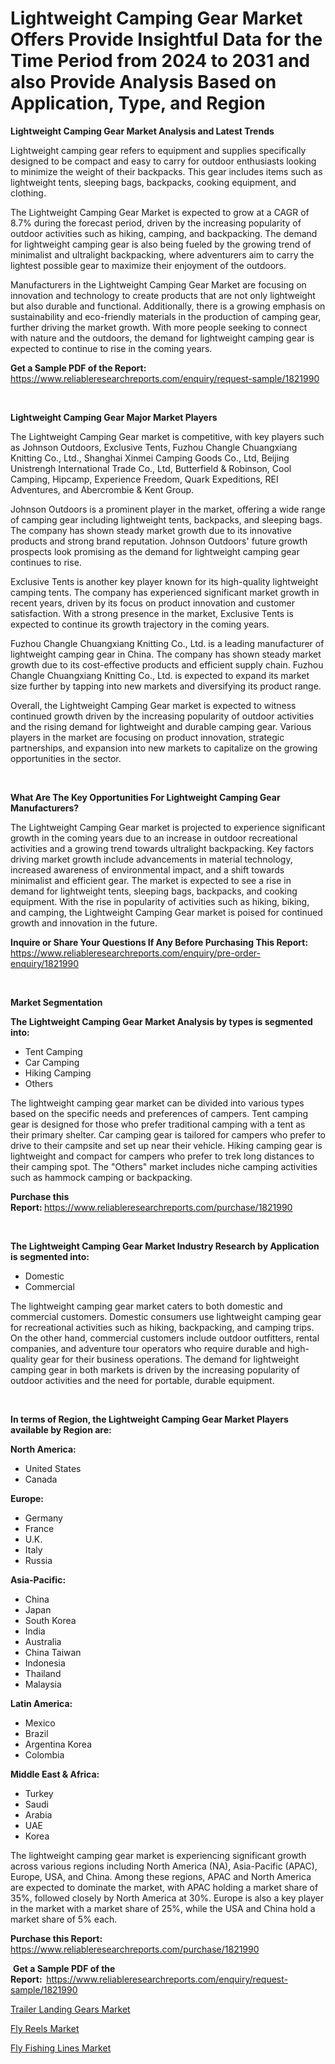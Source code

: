 <p><h1>Lightweight Camping Gear Market Offers Provide Insightful Data for the Time Period from 2024 to 2031 and also Provide Analysis Based on Application, Type, and Region</h1></p><p><strong>Lightweight Camping Gear Market Analysis and Latest Trends</strong></p>
<p><p>Lightweight camping gear refers to equipment and supplies specifically designed to be compact and easy to carry for outdoor enthusiasts looking to minimize the weight of their backpacks. This gear includes items such as lightweight tents, sleeping bags, backpacks, cooking equipment, and clothing.</p><p>The Lightweight Camping Gear Market is expected to grow at a CAGR of 8.7% during the forecast period, driven by the increasing popularity of outdoor activities such as hiking, camping, and backpacking. The demand for lightweight camping gear is also being fueled by the growing trend of minimalist and ultralight backpacking, where adventurers aim to carry the lightest possible gear to maximize their enjoyment of the outdoors.</p><p>Manufacturers in the Lightweight Camping Gear Market are focusing on innovation and technology to create products that are not only lightweight but also durable and functional. Additionally, there is a growing emphasis on sustainability and eco-friendly materials in the production of camping gear, further driving the market growth. With more people seeking to connect with nature and the outdoors, the demand for lightweight camping gear is expected to continue to rise in the coming years.</p></p>
<p><strong>Get a Sample PDF of the Report:&nbsp;</strong> <a href="https://www.reliableresearchreports.com/enquiry/request-sample/1821990">https://www.reliableresearchreports.com/enquiry/request-sample/1821990</a></p>
<p>&nbsp;</p>
<p><strong>Lightweight Camping Gear Major Market Players</strong></p>
<p><p>The Lightweight Camping Gear market is competitive, with key players such as Johnson Outdoors, Exclusive Tents, Fuzhou Changle Chuangxiang Knitting Co., Ltd., Shanghai Xinmei Camping Goods Co., Ltd, Beijing Unistrengh International Trade Co., Ltd, Butterfield & Robinson, Cool Camping, Hipcamp, Experience Freedom, Quark Expeditions, REI Adventures, and Abercrombie & Kent Group.</p><p>Johnson Outdoors is a prominent player in the market, offering a wide range of camping gear including lightweight tents, backpacks, and sleeping bags. The company has shown steady market growth due to its innovative products and strong brand reputation. Johnson Outdoors' future growth prospects look promising as the demand for lightweight camping gear continues to rise.</p><p>Exclusive Tents is another key player known for its high-quality lightweight camping tents. The company has experienced significant market growth in recent years, driven by its focus on product innovation and customer satisfaction. With a strong presence in the market, Exclusive Tents is expected to continue its growth trajectory in the coming years.</p><p>Fuzhou Changle Chuangxiang Knitting Co., Ltd. is a leading manufacturer of lightweight camping gear in China. The company has shown steady market growth due to its cost-effective products and efficient supply chain. Fuzhou Changle Chuangxiang Knitting Co., Ltd. is expected to expand its market size further by tapping into new markets and diversifying its product range.</p><p>Overall, the Lightweight Camping Gear market is expected to witness continued growth driven by the increasing popularity of outdoor activities and the rising demand for lightweight and durable camping gear. Various players in the market are focusing on product innovation, strategic partnerships, and expansion into new markets to capitalize on the growing opportunities in the sector.</p></p>
<p>&nbsp;</p>
<p><strong>What Are The Key Opportunities For Lightweight Camping Gear Manufacturers?</strong></p>
<p><p>The Lightweight Camping Gear market is projected to experience significant growth in the coming years due to an increase in outdoor recreational activities and a growing trend towards ultralight backpacking. Key factors driving market growth include advancements in material technology, increased awareness of environmental impact, and a shift towards minimalist and efficient gear. The market is expected to see a rise in demand for lightweight tents, sleeping bags, backpacks, and cooking equipment. With the rise in popularity of activities such as hiking, biking, and camping, the Lightweight Camping Gear market is poised for continued growth and innovation in the future.</p></p>
<p><strong>Inquire or Share Your Questions If Any Before Purchasing This Report:</strong> <a href="https://www.reliableresearchreports.com/enquiry/pre-order-enquiry/1821990">https://www.reliableresearchreports.com/enquiry/pre-order-enquiry/1821990</a></p>
<p>&nbsp;</p>
<p><strong>Market Segmentation</strong></p>
<p><strong>The Lightweight Camping Gear Market Analysis by types is segmented into:</strong></p>
<p><ul><li>Tent Camping</li><li>Car Camping</li><li>Hiking Camping</li><li>Others</li></ul></p>
<p><p>The lightweight camping gear market can be divided into various types based on the specific needs and preferences of campers. Tent camping gear is designed for those who prefer traditional camping with a tent as their primary shelter. Car camping gear is tailored for campers who prefer to drive to their campsite and set up near their vehicle. Hiking camping gear is lightweight and compact for campers who prefer to trek long distances to their camping spot. The "Others" market includes niche camping activities such as hammock camping or backpacking.</p></p>
<p><strong>Purchase this Report:&nbsp;</strong><a href="https://www.reliableresearchreports.com/purchase/1821990">https://www.reliableresearchreports.com/purchase/1821990</a></p>
<p>&nbsp;</p>
<p><strong>The Lightweight Camping Gear Market Industry Research by Application is segmented into:</strong></p>
<p><ul><li>Domestic</li><li>Commercial</li></ul></p>
<p><p>The lightweight camping gear market caters to both domestic and commercial customers. Domestic consumers use lightweight camping gear for recreational activities such as hiking, backpacking, and camping trips. On the other hand, commercial customers include outdoor outfitters, rental companies, and adventure tour operators who require durable and high-quality gear for their business operations. The demand for lightweight camping gear in both markets is driven by the increasing popularity of outdoor activities and the need for portable, durable equipment.</p></p>
<p>&nbsp;</p>
<p><strong>In terms of Region, the Lightweight Camping Gear Market Players available by Region are:</strong></p>
<p>
    <p> <strong> North America: </strong>
        <ul>
            <li>United States</li>
            <li>Canada</li>
        </ul>
        </p> 
    <p> <strong> Europe: </strong>
        <ul>
            <li>Germany</li>
            <li>France</li>
            <li>U.K.</li>
            <li>Italy</li>
            <li>Russia</li>
        </ul>
        </p> 
    <p> <strong> Asia-Pacific: </strong>
        <ul>
            <li>China</li>
            <li>Japan</li>
            <li>South Korea</li>
            <li>India</li>
            <li>Australia</li>
            <li>China Taiwan</li>
            <li>Indonesia</li>
            <li>Thailand</li>
            <li>Malaysia</li>
        </ul>
        </p> 
    <p> <strong> Latin America: </strong>
        <ul>
            <li>Mexico</li>
            <li>Brazil</li>
            <li>Argentina Korea</li>
            <li>Colombia</li>
        </ul>
        </p> 
    <p> <strong> Middle East & Africa: </strong>
        <ul>
            <li>Turkey</li>
            <li>Saudi</li>
            <li>Arabia</li>
            <li>UAE</li>
            <li>Korea</li>
        </ul>
    </p>
    </p>
<p><p>The lightweight camping gear market is experiencing significant growth across various regions including North America (NA), Asia-Pacific (APAC), Europe, USA, and China. Among these regions, APAC and North America are expected to dominate the market, with APAC holding a market share of 35%, followed closely by North America at 30%. Europe is also a key player in the market with a market share of 25%, while the USA and China hold a market share of 5% each.</p></p>
<p><strong>Purchase this Report: </strong><a href="https://www.reliableresearchreports.com/purchase/1821990">https://www.reliableresearchreports.com/purchase/1821990</a></p>
<p>&nbsp;<strong>Get a Sample PDF of the Report:&nbsp;&nbsp;</strong><a href="https://www.reliableresearchreports.com/enquiry/request-sample/1821990">https://www.reliableresearchreports.com/enquiry/request-sample/1821990</a></p>
<p><strong></strong></p>
<p><p><a href="https://natural-crush-b99.notion.site/Trailer-Landing-Gears-Market-Furnish-Information-about-Market-Size-Market-Share-Market-Dynamics-a-aa0bc50b17cd4f62ae20bd7a35559d39">Trailer Landing Gears Market</a></p><p><a href="https://github.com/bmorecock/Market-Research-Report-List-2/blob/main/fly-reels-market.md">Fly Reels Market</a></p><p><a href="https://github.com/jsmusil/Market-Research-Report-List-2/blob/main/fly-fishing-lines-market.md">Fly Fishing Lines Market</a></p></p>
